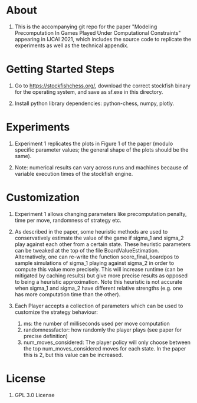 
# About

1. This is the accompanying git repo for the paper "Modeling Precomputation In Games Played Under Computational Constraints" appearing in IJCAI 2021, which includes the source code to replicate the experiments as well as the technical appendix.

# Getting Started Steps

1. Go to https://stockfishchess.org/, download the correct stockfish binary for the operating system, and save as sf.exe in this directory.

2. Install python library dependencies: python-chess, numpy, plotly.

# Experiments

1. Experiment 1 replicates the plots in Figure 1 of the paper (modulo specific parameter values; the general shape of the plots should be the same).

2. Note: numerical results can vary across runs and machines because of variable execution times of the stockfish engine.

# Customization

1. Experiment 1 allows changing parameters like precomputation penalty, time per move, randomness of strategy etc.

2. As described in the paper, some heuristic methods are used to conservatively estimate the value of the game if sigma_1 and sigma_2 play against each other from a certain state.
These heuristic parameters can be tweaked at the top of the file BoardValueEstimation. Alternatively, one can re-write the function score_final_boardpos to sample simulations of
sigma_1 playing against sigma_2 in order to compute this value more precisely. This will increase runtime (can be mitigated by caching results) but give more precise results as opposed to being a heuristic approximation.
Note this heuristic is not accurate when sigma_1 and sigma_2 have different relative strengths (e.g. one has more computation time than the other).

3. Each Player accepts a collection of parameters which can be used to customize the strategy behaviour:
    1. ms: the number of milliseconds used per move computation
    2. randomnessfactor: how randomly the player plays (see paper for precise definition)
    3. num_moves_considered: The player policy will only choose between the top num_moves_considered moves for each state. In the paper this is 2, but this value can be increased.


# License

1. GPL 3.0 License
